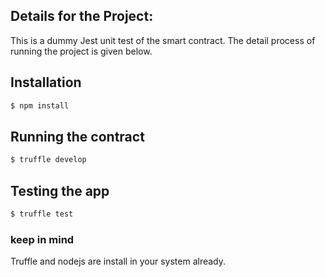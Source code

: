 ## Details for the Project:
This is a dummy Jest unit test of the smart contract.
The detail process of running the project is given below.


## Installation

```bash
$ npm install
```

## Running the contract

```bash
$ truffle develop 
```

## Testing the app 

```bash
$ truffle test
```

### keep in mind 
Truffle and nodejs are install in your system already.
